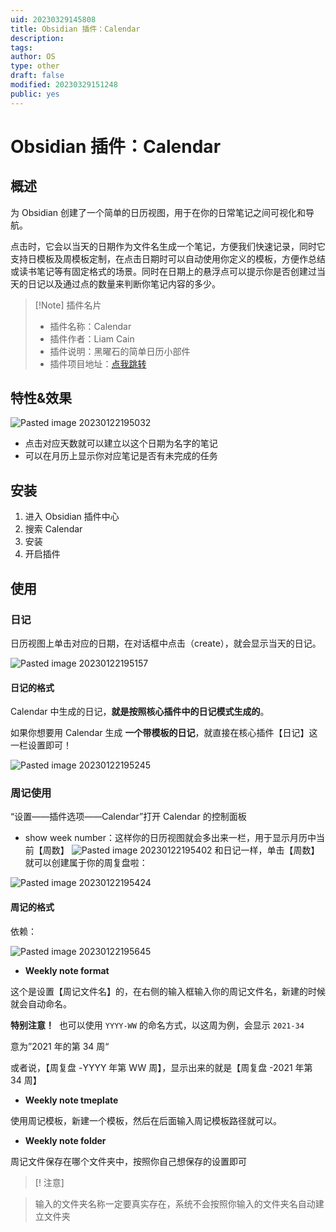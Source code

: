 ```yaml
---
uid: 20230329145808
title: Obsidian 插件：Calendar
description:
tags:
author: OS
type: other
draft: false
modified: 20230329151248
public: yes
---
```


# Obsidian 插件：Calendar

## 概述

为 Obsidian 创建了一个简单的日历视图，用于在你的日常笔记之间可视化和导航。

点击时，它会以当天的日期作为文件名生成一个笔记，方便我们快速记录，同时它支持日模板及周模板定制，在点击日期时可以自动使用你定义的模板，方便作总结或读书笔记等有固定格式的场景。同时在日期上的悬浮点可以提示你是否创建过当天的日记以及通过点的数量来判断你笔记内容的多少。

> [!Note] 插件名片
> -   插件名称：Calendar
> -   插件作者：Liam Cain
> -   插件说明：黑曜石的简单日历小部件
> -   插件项目地址：[点我跳转](https://github.com/liamcain/obsidian-calendar-plugin)

## 特性&效果

![Pasted image 20230122195032](https://s1.vika.cn/space/2023/03/15/9f1d6e620d2a4f08bc7092fd6641d6c3)

-   点击对应天数就可以建立以这个日期为名字的笔记
-   可以在月历上显示你对应笔记是否有未完成的任务

## 安装

1. 进入 Obsidian 插件中心
2. 搜索 Calendar
3. 安装
4. 开启插件

## 使用

### 日记

日历视图上单击对应的日期，在对话框中点击（create），就会显示当天的日记。

![Pasted image 20230122195157](https://s1.vika.cn/space/2023/03/15/852d6b3ea36742dab99761fe57631688)

#### 日记的格式

Calendar 中生成的日记，**就是按照核心插件中的日记模式生成的**。

如果你想要用 Calendar 生成 **一个带模板的日记**，就直接在核心插件【日记】这一栏设置即可！

![Pasted image 20230122195245](https://s1.vika.cn/space/2023/03/15/a15b343a417141be815cf82a88252b1f)

### 周记使用

“设置——插件选项——Calendar”打开 Calendar 的控制面板

-   show week number：这样你的日历视图就会多出来一栏，用于显示月历中当前【周数】
    ![Pasted image 20230122195402](https://s1.vika.cn/space/2023/03/15/438acf73697c46c0b1f40ce3a14f8b14)
    和日记一样，单击【周数】就可以创建属于你的周复盘啦：

![Pasted image 20230122195424](https://s1.vika.cn/space/2023/03/15/a37ba468305e45ccae1bd48c891f0fe1)

#### 周记的格式

依赖：

![Pasted image 20230122195645](https://s1.vika.cn/space/2023/03/15/450ffd22cd36408882242c4d6ddd2f32)

-   **Weekly note format**

这个是设置【周记文件名】的，在右侧的输入框输入你的周记文件名，新建的时候就会自动命名。

**特别注意！**  也可以使用 `YYYY-WW` 的命名方式，以这周为例，会显示 `2021-34`

意为”2021 年的第 34 周“

或者说，【周复盘 -YYYY 年第 WW 周】，显示出来的就是【周复盘 -2021 年第 34 周】

-   **Weekly note tmeplate**

使用周记模板，新建一个模板，然后在后面输入周记模板路径就可以。

-   **Weekly note folder**

周记文件保存在哪个文件夹中，按照你自己想保存的设置即可

> [! 注意]

> 输入的文件夹名称一定要真实存在，系统不会按照你输入的文件夹名自动建立文件夹
